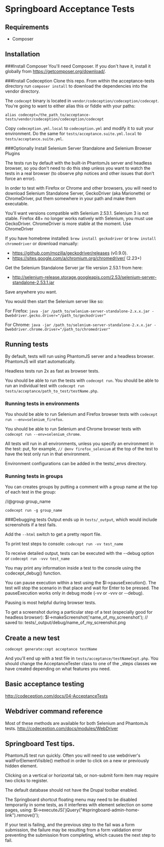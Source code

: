 # Springboard Acceptance Tests

## Requirements

 - Composer

## Installation

###Install Composer
You'll need Composer.  If you don't have it, install it globally from https://getcomposer.org/download/.

###Install Codeception
Clone this repo.  From within the acceptance-tests directory run `composer install`
to download the dependencies into the vendor directory.

The `codecept` binary is located in `vendor/codeception/codeception/codecept`.
You're going to want to either alias this or fiddle with your paths:
````
alias codecept=/the_path_to/acceptance-tests/vendor/codeception/codeception/codecept
````
Copy `codeception.yml.local` to `codeception.yml` and modify it to suit your environment.
Do the same for `tests/acceptance.suite.yml.local` to `tests/acceptance.suite.yml`.

###Optionally Install Selenium Server Standalone and Selenium Browser Plugins

The tests run by default with the built-in PhantomJs server and headless browser, so you don't need
to do this step unless you want to watch the tests in a real browser (to observe php notices and
other issues that don't force an error).

In order to test with Firefox or Chrome and other browsers, you will need to download Selenium Standalone Server,
GeckoDriver (aka Marionette) or ChromeDriver, put them somewhere in your path and make them executable.

You'll want versions compatible with Selenium 2.53.1. Selenium 3 is not stable.
Firefox 48+ no longer works natively with Selenium, you must use GeckoDriver.
ChromeDriver is more stable at the moment. Use ChromeDriver

If you have homebrew installed: `brew install geckodriver` or `brew install chromedriver` or download manually:

* https://github.com/mozilla/geckodriver/releases (v0.9.0).
* https://sites.google.com/a/chromium.org/chromedriver/ (2.23+)

Get the Selenium Standalone Server jar file version 2.53.1 from here:

* http://selenium-release.storage.googleapis.com/2.53/selenium-server-standalone-2.53.1.jar

Save anywhere you want.

You would then start the Selenium server like so:

For Firefox:
`java -jar /path_to/selenium-server-standalone-2.x.x.jar -Dwebdriver.gecko.driver="/path_to/geckodriver"`

For Chrome:
`java -jar /path_to/selenium-server-standalone-2.x.x.jar -Dwebdriver.chrome.driver="/path_to/chromedriver"`


## Running tests

By default, tests will run using PhantomJS server and a headless browser. PhantomJS will start automatically.

Headless tests run 2x as fast as browser tests.

You should be able to run the tests with `codecept run`.
You should be able to run an individual test with `codecept run tests/acceptance/path_to_test/testName.php`.

### Running tests in environments
You should be able to run Selenium and Firefox browser tests with `codecept run --env=selenium_firefox`.

You should be able to run Selenium and Chrome browser tests with `codecept run --env=selenium_chrome`.

All tests will run in all environments, unless you specify an environment in the test:
put, for example, `// @env firefox_selenium` at the top of the test to have the test only run in that environment.

Environment configurations can be added in the tests/_envs directory.

### Running tests in groups
You can creates groups by putting a comment with a group name at the top of each test in the group:

//@group group_name

`codecept run -g group_name`


###Debugging tests
Output ends up in `tests/_output`, which would include screenshots if a test fails.

Add the `--html` switch to get a pretty report file.

To print test steps to console: `codecept run -vv test_name`

To receive detailed output, tests can be executed with the --debug option or
`codecept run -vvv test_name`

You may print any information inside a test to the console using the codecept_debug() function.

You can pause execution within a test using the $I->pauseExecution().
The test will stop the scenario in that place and wait for Enter to be pressed.
The pauseExecution works only in debug mode  (-vv or -vvv or --debug).

Pausing is most helpful during browser tests.

To get a screenshot during a particular step of a test (especially good for headless browser):
$I->makeScreenshot('name_of_my_screenshot');
// saved to: tests/_output/debug/name_of_my_screenshot.png

## Create a new test

````
codecept generate:cept acceptance testName
````

And you'll end up with a test file in `tests/acceptance/testNameCept.php`.
You should change the AcceptanceTester class to one of the _steps classes
we have created depending on what features you need.

## Basic acceptance testing

http://codeception.com/docs/04-AcceptanceTests

## Webdriver command reference
Most of these methods are available for both Selenium and PhantomJs tests.
http://codeception.com/docs/modules/WebDriver

## Springboard Test tips.
PhantomJS test run quickly. Often you will need to use webdriver's waitForElementVisible() method in order to click on a new or previously hidden element.

Clicking on a vertical or horizontal tab, or non-submit form item may require two clicks to register.

The default database should not have the  Drupal toolbar enabled.

The Springboard shortcut floating menu may need to be disabled temporarily in some tests,  as it interferes with element selection on some pages, using: $I->executeJS('jQuery("#springboard-admin-home-link").remove()');

If your test is failing, and the previous step to the fail was a form submission, the failure may be resulting from a form validation error preventing the submission from completing, which causes the next step to fail.


